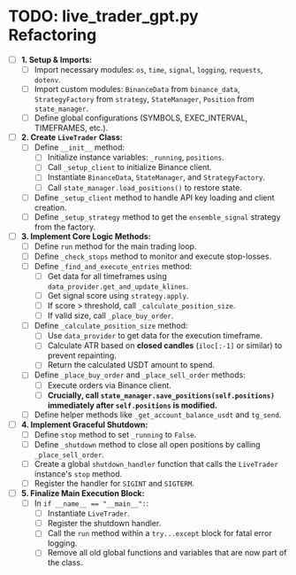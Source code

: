 # TODO: live_trader_gpt.py Refactoring

- [ ] **1. Setup & Imports:**
    - [ ] Import necessary modules: `os`, `time`, `signal`, `logging`, `requests`, `dotenv`.
    - [ ] Import custom modules: `BinanceData` from `binance_data`, `StrategyFactory` from `strategy`, `StateManager`, `Position` from `state_manager`.
    - [ ] Define global configurations (SYMBOLS, EXEC_INTERVAL, TIMEFRAMES, etc.).

- [ ] **2. Create `LiveTrader` Class:**
    - [ ] Define `__init__` method:
        - [ ] Initialize instance variables: `_running`, `positions`.
        - [ ] Call `_setup_client` to initialize Binance client.
        - [ ] Instantiate `BinanceData`, `StateManager`, and `StrategyFactory`.
        - [ ] Call `state_manager.load_positions()` to restore state.
    - [ ] Define `_setup_client` method to handle API key loading and client creation.
    - [ ] Define `_setup_strategy` method to get the `ensemble_signal` strategy from the factory.

- [ ] **3. Implement Core Logic Methods:**
    - [ ] Define `run` method for the main trading loop.
    - [ ] Define `_check_stops` method to monitor and execute stop-losses.
    - [ ] Define `_find_and_execute_entries` method:
        - [ ] Get data for all timeframes using `data_provider.get_and_update_klines`.
        - [ ] Get signal score using `strategy.apply`.
        - [ ] If score > threshold, call `_calculate_position_size`.
        - [ ] If valid size, call `_place_buy_order`.
    - [ ] Define `_calculate_position_size` method:
        - [ ] Use `data_provider` to get data for the execution timeframe.
        - [ ] Calculate ATR based on **closed candles** (`iloc[:-1]` or similar) to prevent repainting.
        - [ ] Return the calculated USDT amount to spend.
    - [ ] Define `_place_buy_order` and `_place_sell_order` methods:
        - [ ] Execute orders via Binance client.
        - [ ] **Crucially, call `state_manager.save_positions(self.positions)` immediately after `self.positions` is modified.**
    - [ ] Define helper methods like `_get_account_balance_usdt` and `tg_send`.

- [ ] **4. Implement Graceful Shutdown:**
    - [ ] Define `stop` method to set `_running` to `False`.
    - [ ] Define `_shutdown` method to close all open positions by calling `_place_sell_order`.
    - [ ] Create a global `shutdown_handler` function that calls the `LiveTrader` instance's `stop` method.
    - [ ] Register the handler for `SIGINT` and `SIGTERM`.

- [ ] **5. Finalize Main Execution Block:**
    - [ ] In `if __name__ == "__main__":`:
        - [ ] Instantiate `LiveTrader`.
        - [ ] Register the shutdown handler.
        - [ ] Call the `run` method within a `try...except` block for fatal error logging.
        - [ ] Remove all old global functions and variables that are now part of the class.
